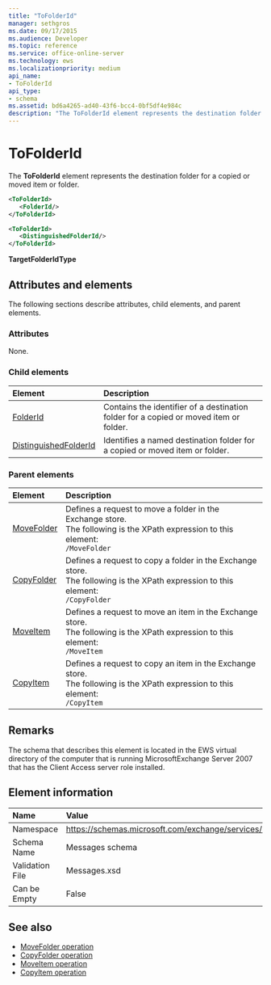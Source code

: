 ```yaml
---
title: "ToFolderId"
manager: sethgros
ms.date: 09/17/2015
ms.audience: Developer
ms.topic: reference
ms.service: office-online-server
ms.technology: ews
ms.localizationpriority: medium
api_name:
- ToFolderId
api_type:
- schema
ms.assetid: bd6a4265-ad40-43f6-bcc4-0bf5df4e984c
description: "The ToFolderId element represents the destination folder for a copied or moved item or folder."
---
```


# ToFolderId

The **ToFolderId** element represents the destination folder for a copied or moved item or folder. 
  
```xml
<ToFolderId>
   <FolderId/>
</ToFolderId>
```

```xml
<ToFolderId>
   <DistinguishedFolderId/>
</ToFolderId>
```

**TargetFolderIdType**

## Attributes and elements

The following sections describe attributes, child elements, and parent elements.
  
### Attributes

None.
  
### Child elements

|**Element**|**Description**|
|:-----|:-----|
|[FolderId](folderid.md) <br/> |Contains the identifier of a destination folder for a copied or moved item or folder.  <br/> |
|[DistinguishedFolderId](distinguishedfolderid.md) <br/> |Identifies a named destination folder for a copied or moved item or folder.  <br/> |
   
### Parent elements

|**Element**|**Description**|
|:-----|:-----|
|[MoveFolder](movefolder.md) <br/> |Defines a request to move a folder in the Exchange store.  <br/> The following is the XPath expression to this element:  <br/>  `/MoveFolder` <br/> |
|[CopyFolder](copyfolder.md) <br/> |Defines a request to copy a folder in the Exchange store.  <br/> The following is the XPath expression to this element:  <br/>  `/CopyFolder` <br/> |
|[MoveItem](moveitem.md) <br/> |Defines a request to move an item in the Exchange store.  <br/> The following is the XPath expression to this element:  <br/>  `/MoveItem` <br/> |
|[CopyItem](copyitem.md) <br/> |Defines a request to copy an item in the Exchange store.  <br/> The following is the XPath expression to this element:  <br/>  `/CopyItem` <br/> |
   
## Remarks

The schema that describes this element is located in the EWS virtual directory of the computer that is running MicrosoftExchange Server 2007 that has the Client Access server role installed.
  
## Element information

|**Name**|**Value**|
|:-----|:-----|
|Namespace  <br/> |https://schemas.microsoft.com/exchange/services/2006/messages  <br/> |
|Schema Name  <br/> |Messages schema  <br/> |
|Validation File  <br/> |Messages.xsd  <br/> |
|Can be Empty  <br/> |False  <br/> |
   
## See also

- [MoveFolder operation](movefolder-operation.md)  
- [CopyFolder operation](copyfolder-operation.md) 
- [MoveItem operation](moveitem-operation.md) 
- [CopyItem operation](copyitem-operation.md)

